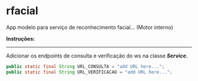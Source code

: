 # **rfacial**
App modelo para serviço de reconhecimento facial... (Motor interno)

**Instruções:**

---

Adicionar os endpoints de consulta e verificação do ws na classe ***Service.***
```java
public static final String URL_CONSULTA = "add URL here...";
public static final String URL_VERIFICACAO = "add URL here...";
```



